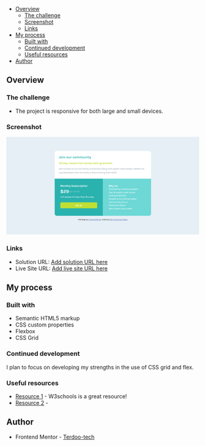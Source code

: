 
- [Overview](#overview)
  - [The challenge](#the-challenge)
  - [Screenshot](#screenshot)
  - [Links](#links)
- [My process](#my-process)
  - [Built with](#built-with)
  - [Continued development](#continued-development)
  - [Useful resources](#useful-resources)
- [Author](#author)



## Overview

### The challenge

- The project is responsive for both large and small devices.

### Screenshot

![](images/screenshot.png)


### Links

- Solution URL: [Add solution URL here](https://github.com/terdoo-mzer/Single-Price-Grid-Component-flexbox-grid)
- Live Site URL: [Add live site URL here]()

## My process

### Built with

- Semantic HTML5 markup
- CSS custom properties
- Flexbox
- CSS Grid


### Continued development

I plan to focus on developing my strengths in the use of CSS grid and flex.

### Useful resources

- [Resource 1](https://www.w3schools.com/css/css_grid.asp) - W3schools is a great resource!
- [Resource 2](https://www.w3schools.com/css/css3_flexbox.asp) -

## Author

- Frontend Mentor - [Terdoo-tech](https://www.frontendmentor.io/profile/Terdoo-tech)
